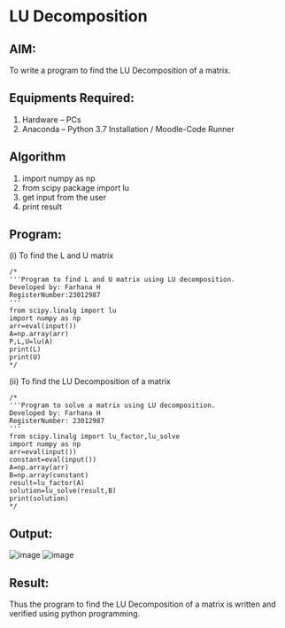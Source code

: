 # LU Decomposition 

## AIM:
To write a program to find the LU Decomposition of a matrix.

## Equipments Required:
1. Hardware – PCs
2. Anaconda – Python 3.7 Installation / Moodle-Code Runner

## Algorithm
1. import numpy as np
2. from scipy package import lu
3. get input from the user
4. print result

## Program:
(i) To find the L and U matrix
```
/*
'''Program to find L and U matrix using LU decomposition.
Developed by: Farhana H
RegisterNumber:23012987 
'''
from scipy.linalg import lu
import numpy as np
arr=eval(input())
A=np.array(arr)
P,L,U=lu(A)
print(L)
print(U) 
*/
```
(ii) To find the LU Decomposition of a matrix
```
/*
'''Program to solve a matrix using LU decomposition.
Developed by: Farhana H
RegisterNumber: 23012987
'''
from scipy.linalg import lu_factor,lu_solve
import numpy as np
arr=eval(input())
constant=eval(input())
A=np.array(arr)
B=np.array(constant)
result=lu_factor(A)
solution=lu_solve(result,B)
print(solution)
*/
```

## Output:
![image](https://github.com/syedfayaz3105/LU-Decomposition/assets/147144126/3170eec9-1abe-4a62-8c8c-13fe394fe538)
![image](https://github.com/syedfayaz3105/LU-Decomposition/assets/147144126/7931bfb5-fcfd-4408-83a2-6da987cd76b1)




## Result:
Thus the program to find the LU Decomposition of a matrix is written and verified using python programming.

